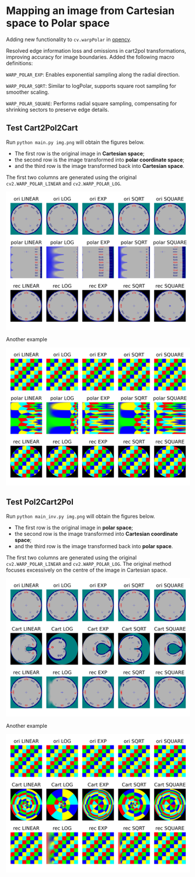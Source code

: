 # Mapping an image from Cartesian space to Polar space

Adding new functionality to `cv.warpPolar` in [opencv](https://github.com/opencv/opencv/).

Resolved edge information loss and omissions in cart2pol transformations, improving accuracy for image boundaries.
Added the following macro definitions:

`WARP_POLAR_EXP`: Enables exponential sampling along the radial direction.

`WARP_POLAR_SQRT`: Similar to logPolar, supports square root sampling for smoother
scaling.

`WARP_POLAR_SQUARE`: Performs radial square sampling, compensating for shrinking
sectors to preserve edge details.




## Test Cart2Pol2Cart
Run `python main.py img.png` will obtain the figures below. 
- The first row is the original image in **Cartesian space**;
- the second row is the image transformed into **polar coordinate space**;
- and the third row is the image transformed back into **Cartesian space**.

The first two columns are generated using the original `cv2.WARP_POLAR_LINEAR` and `cv2.WARP_POLAR_LOG`.


![](img_res.png)


Another example

![](img2_res.png)



## Test Pol2Cart2Pol
Run `python main_inv.py img.png` will obtain the figures below. 
- The first row is the original image in **polar space**;
- the second row is the image transformed into **Cartesian coordinate space**;
- and the third row is the image transformed back into **polar space**.

The first two columns are generated using the original `cv2.WARP_POLAR_LINEAR` and `cv2.WARP_POLAR_LOG`. The original method focuses excessively on the centre of the image in Cartesian space.

![](img_res_inverse.png)


Another example

![](img2_res_inverse.png)

